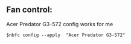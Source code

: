 ## Fan control:

Acer Predator G3-572 config works for me
```
$nbfc config --apply  "Acer Predator G3-572"
```
